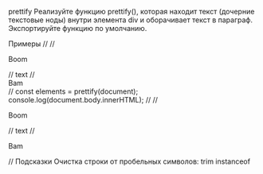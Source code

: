 prettify
Реализуйте функцию prettify(), которая находит текст (дочерние текстовые ноды) внутри элемента div и оборачивает текст в параграф. Экспортируйте функцию по умолчанию.

Примеры
// <body>
//   <p>Boom</p>
//   text
//   <div>Bam</div>
// </body>
const elements = prettify(document);
console.log(document.body.innerHTML);
// <body>
//   <p>Boom</p>
//   text
//   <div><p>Bam</p></div>
// </body>
Подсказки
Очистка строки от пробельных символов: trim
instanceof